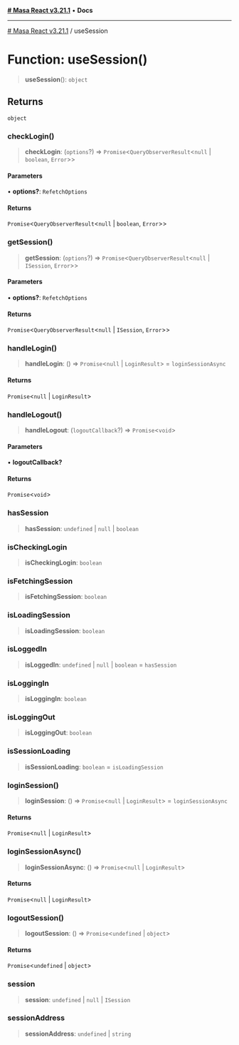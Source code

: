 [**# Masa React v3.21.1**](../README.md) • **Docs**

***

[# Masa React v3.21.1](../globals.md) / useSession

# Function: useSession()

> **useSession**(): `object`

## Returns

`object`

### checkLogin()

> **checkLogin**: (`options`?) => `Promise`\<`QueryObserverResult`\<`null` \| `boolean`, `Error`\>\>

#### Parameters

• **options?**: `RefetchOptions`

#### Returns

`Promise`\<`QueryObserverResult`\<`null` \| `boolean`, `Error`\>\>

### getSession()

> **getSession**: (`options`?) => `Promise`\<`QueryObserverResult`\<`null` \| `ISession`, `Error`\>\>

#### Parameters

• **options?**: `RefetchOptions`

#### Returns

`Promise`\<`QueryObserverResult`\<`null` \| `ISession`, `Error`\>\>

### handleLogin()

> **handleLogin**: () => `Promise`\<`null` \| `LoginResult`\> = `loginSessionAsync`

#### Returns

`Promise`\<`null` \| `LoginResult`\>

### handleLogout()

> **handleLogout**: (`logoutCallback`?) => `Promise`\<`void`\>

#### Parameters

• **logoutCallback?**

#### Returns

`Promise`\<`void`\>

### hasSession

> **hasSession**: `undefined` \| `null` \| `boolean`

### isCheckingLogin

> **isCheckingLogin**: `boolean`

### isFetchingSession

> **isFetchingSession**: `boolean`

### isLoadingSession

> **isLoadingSession**: `boolean`

### isLoggedIn

> **isLoggedIn**: `undefined` \| `null` \| `boolean` = `hasSession`

### isLoggingIn

> **isLoggingIn**: `boolean`

### isLoggingOut

> **isLoggingOut**: `boolean`

### isSessionLoading

> **isSessionLoading**: `boolean` = `isLoadingSession`

### loginSession()

> **loginSession**: () => `Promise`\<`null` \| `LoginResult`\> = `loginSessionAsync`

#### Returns

`Promise`\<`null` \| `LoginResult`\>

### loginSessionAsync()

> **loginSessionAsync**: () => `Promise`\<`null` \| `LoginResult`\>

#### Returns

`Promise`\<`null` \| `LoginResult`\>

### logoutSession()

> **logoutSession**: () => `Promise`\<`undefined` \| `object`\>

#### Returns

`Promise`\<`undefined` \| `object`\>

### session

> **session**: `undefined` \| `null` \| `ISession`

### sessionAddress

> **sessionAddress**: `undefined` \| `string`

